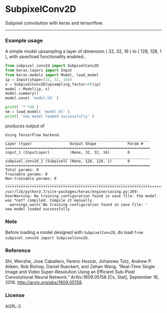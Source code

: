 # SubpixelConv2D

Subpixel convolution with keras and tensorflow.

----

### Example usage

A simple model upsampling a layer of dimension ( 32, 32, 16 ) to ( 128, 128, 1 ), with save/load functionality enabled..

```python
from subpixel_conv2d import SubpixelConv2D
from keras.layers import Input
from keras.models import Model, load_model
ip = Input(shape=(32, 32, 16))
x = SubpixelConv2D(upsampling_factor=4)(ip)
model = Model(ip, x)
model.summary()
model.save( 'model.h5' )

print( '*'*80 )
nm = load_model( 'model.h5' )
print( 'new model loaded successfully' )
```

produces output of

```
Using TensorFlow backend.
_________________________________________________________________
Layer (type)                 Output Shape              Param #
=================================================================
input_1 (InputLayer)         (None, 32, 32, 16)        0
_________________________________________________________________
subpixel_conv2d_1 (SubpixelC (None, 128, 128, 1)       0
=================================================================
Total params: 0
Trainable params: 0
Non-trainable params: 0
_________________________________________________________________
********************************************************************************
/usr/lib/python3.7/site-packages/keras/engine/saving.py:269: UserWarning: No training configuration found in save file: the model was *not* compiled. Compile it manually.
  warnings.warn('No training configuration found in save file: '
new model loaded successfully
```

### Note

Before loading a model designed with `SubpixelConv2D`, do load `from subpixel_conv2d import SubpixelConv2D`.

### Reference

Shi, Wenzhe, Jose Caballero, Ferenc Huszár, Johannes Totz, Andrew P. Aitken, Rob Bishop, Daniel Rueckert, and Zehan Wang. “Real-Time Single Image and Video Super-Resolution Using an Efficient Sub-Pixel Convolutional Neural Network.” ArXiv:1609.05158 [Cs, Stat], September 16, 2016. http://arxiv.org/abs/1609.05158.

### License

AGPL-3

